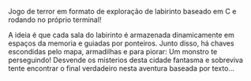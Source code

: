 Jogo de terror em formato de exploração de labirinto baseado em C e rodando no próprio terminal!

A ideia é que cada sala do labirinto é armazenada dinamicamente em espaços da memoria e guiadas por ponteiros. Junto disso, há chaves escondidas pelo mapa, armadilhas e para piorar: Um monstro te perseguindo!
Desvende os misterios desta cidade fantasma e sobreviva tente encontrar o final verdadeiro nesta aventura baseada por texto...

